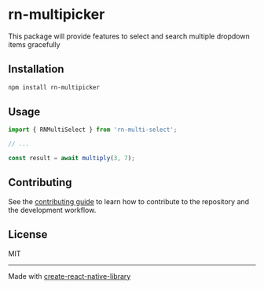 # rn-multipicker

This package will provide features to select and search multiple dropdown items gracefully

## Installation

```sh
npm install rn-multipicker
```

## Usage

```js
import { RNMultiSelect } from 'rn-multi-select';

// ...

const result = await multiply(3, 7);
```

## Contributing

See the [contributing guide](CONTRIBUTING.md) to learn how to contribute to the repository and the development workflow.

## License

MIT

---

Made with [create-react-native-library](https://github.com/callstack/react-native-builder-bob)
